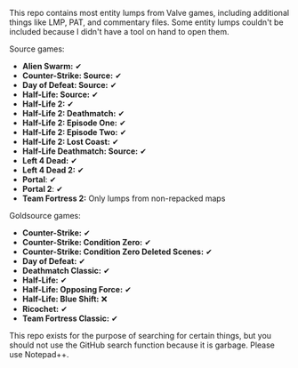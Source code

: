 This repo contains most entity lumps from Valve games, including additional things like LMP, PAT, and commentary files. Some entity lumps couldn't be included because I didn't have a tool on hand to open them.

Source games:

* **Alien Swarm:** ✔
* **Counter-Strike: Source:** ✔
* **Day of Defeat: Source:** ✔
* **Half-Life: Source:** ✔
* **Half-Life 2:** ✔
* **Half-Life 2: Deathmatch:** ✔
* **Half-Life 2: Episode One:** ✔
* **Half-Life 2: Episode Two:** ✔
* **Half-Life 2: Lost Coast:** ✔
* **Half-Life Deathmatch: Source:** ✔
* **Left 4 Dead:** ✔
* **Left 4 Dead 2:** ✔
* **Portal**: ✔
* **Portal 2**: ✔
* **Team Fortress 2:** Only lumps from non-repacked maps

Goldsource games:

* **Counter-Strike:** ✔
* **Counter-Strike: Condition Zero:** ✔
* **Counter-Strike: Condition Zero Deleted Scenes:** ✔
* **Day of Defeat:** ✔
* **Deathmatch Classic:** ✔
* **Half-Life:** ✔
* **Half-Life: Opposing Force:** ✔
* **Half-Life: Blue Shift:** ❌
* **Ricochet:** ✔
* **Team Fortress Classic:** ✔

This repo exists for the purpose of searching for certain things, but you should not use the GitHub search function because it is garbage. Please use Notepad++.
